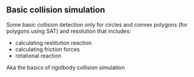 ## Basic collision simulation
 Some basic collision detection only for circles and convex polygons (for polygons using SAT) and resolution that includes:
 * calculating  restitution reaction
 * calculating friction forces
 * rotational reaction  

Aka the basics of rigidbody collision simulation

